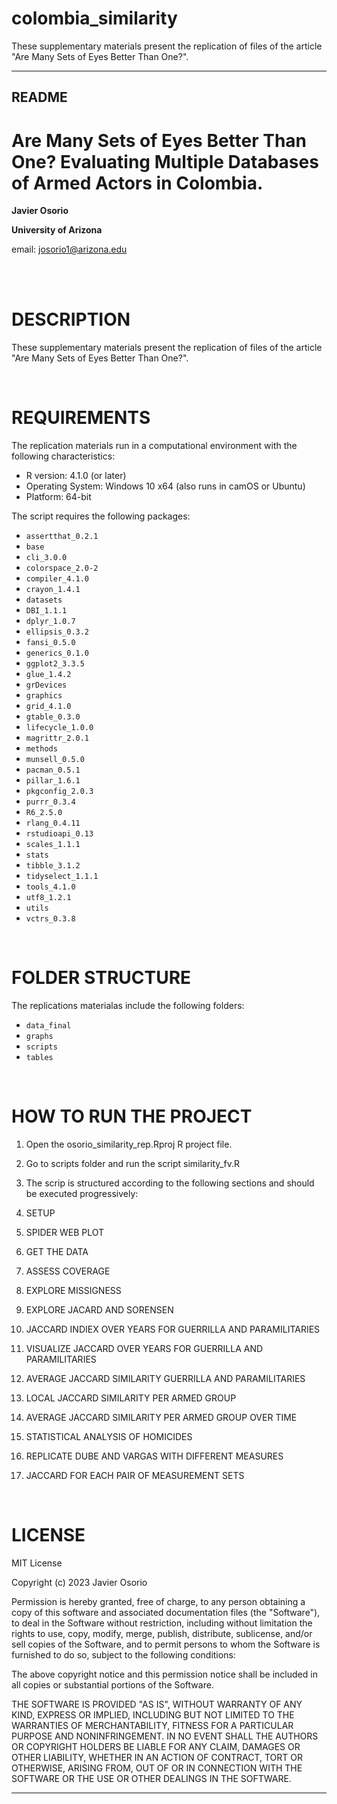 # colombia_similarity
These supplementary materials present the replication of files of the article "Are Many Sets of Eyes Better Than One?".


---------------------------------------
README
---------------------------------------

# Are Many Sets of Eyes Better Than One? Evaluating Multiple Databases of Armed Actors in Colombia.

**Javier Osorio**

**University of Arizona**

email: josorio1@arizona.edu

<br>
<br>

# DESCRIPTION 

These supplementary materials present the replication of files of the article "Are Many Sets of Eyes Better Than One?".

<br>

# REQUIREMENTS

The replication materials run in a computational environment with the following characteristics:  

* R version: 4.1.0 (or later)
* Operating System: Windows 10 x64 (also runs in camOS or Ubuntu)
* Platform: 64-bit


The script requires the following packages:
* `assertthat_0.2.1`
* `base` 
* `cli_3.0.0` 
* `colorspace_2.0-2` 
* `compiler_4.1.0` 
* `crayon_1.4.1` 
* `datasets` 
* `DBI_1.1.1` 
* `dplyr_1.0.7` 
* `ellipsis_0.3.2` 
* `fansi_0.5.0` 
* `generics_0.1.0` 
* `ggplot2_3.3.5` 
* `glue_1.4.2` 
* `grDevices` 
* `graphics` 
* `grid_4.1.0` 
* `gtable_0.3.0` 
* `lifecycle_1.0.0` 
* `magrittr_2.0.1` 
* `methods` 
* `munsell_0.5.0` 
* `pacman_0.5.1` 
* `pillar_1.6.1` 
* `pkgconfig_2.0.3` 
* `purrr_0.3.4` 
* `R6_2.5.0`
* `rlang_0.4.11` 
* `rstudioapi_0.13` 
* `scales_1.1.1` 
* `stats` 
* `tibble_3.1.2` 
* `tidyselect_1.1.1` 
* `tools_4.1.0` 
* `utf8_1.2.1` 
* `utils` 
* `vctrs_0.3.8` 

<br>

# FOLDER STRUCTURE

The replications materialas include the following folders:
* `data_final` 
* `graphs`
* `scripts`
* `tables`

<br>

# HOW TO RUN THE PROJECT

1. Open the osorio_similarity_rep.Rproj R project file.
2. Go to scripts folder and run the script similarity_fv.R
3. The scrip is structured according to the following sections and should be executed progressively:

0. SETUP
1. SPIDER WEB PLOT
2. GET THE DATA
3. ASSESS COVERAGE
4. EXPLORE MISSIGNESS 
5. EXPLORE JACARD AND SORENSEN
6. JACCARD INDIEX OVER YEARS FOR GUERRILLA AND PARAMILITARIES
7. VISUALIZE JACCARD OVER YEARS FOR GUERRILLA AND PARAMILITARIES
8. AVERAGE JACCARD SIMILARITY GUERRILLA AND PARAMILITARIES 
10. LOCAL JACCARD SIMILARITY PER ARMED GROUP 
11. AVERAGE JACCARD SIMILARITY PER ARMED GROUP OVER TIME
12. STATISTICAL ANALYSIS OF HOMICIDES 
13. REPLICATE DUBE AND VARGAS WITH DIFFERENT MEASURES 
14. JACCARD FOR EACH PAIR OF MEASUREMENT SETS  

<br>

# LICENSE

MIT License

Copyright (c) 2023 Javier Osorio

Permission is hereby granted, free of charge, to any person obtaining a copy of this software and associated documentation files (the "Software"), to deal in the Software without restriction, including without limitation the rights to use, copy, modify, merge, publish, distribute, sublicense, and/or sell copies of the Software, and to permit persons to whom the Software is furnished to do so, subject to the following conditions:

The above copyright notice and this permission notice shall be included in all copies or substantial portions of the Software.

THE SOFTWARE IS PROVIDED "AS IS", WITHOUT WARRANTY OF ANY KIND, EXPRESS OR IMPLIED, INCLUDING BUT NOT LIMITED TO THE WARRANTIES OF MERCHANTABILITY, FITNESS FOR A PARTICULAR PURPOSE AND NONINFRINGEMENT. IN NO EVENT SHALL THE AUTHORS OR COPYRIGHT HOLDERS BE LIABLE FOR ANY CLAIM, DAMAGES OR OTHER LIABILITY, WHETHER IN AN ACTION OF CONTRACT, TORT OR OTHERWISE, ARISING FROM, OUT OF OR IN CONNECTION WITH THE SOFTWARE OR THE USE OR OTHER DEALINGS IN THE SOFTWARE.

---------------------------------------
